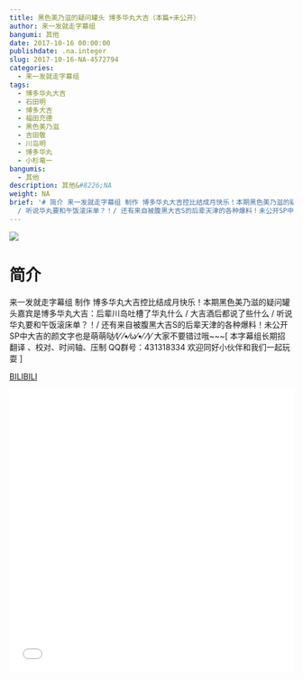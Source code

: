 ```yaml
---
title: 黑色美乃滋的疑问罐头 博多华丸大吉（本篇+未公开）
author: 来一发就走字幕组
bangumi: 其他
date: 2017-10-16 00:00:00
publishdate: .na.integer
slug: 2017-10-16-NA-4572794
categories:
  - 来一发就走字幕组
tags:
  - 博多华丸大吉
  - 石田明
  - 博多大吉
  - 福田充德
  - 黑色美乃滋
  - 吉田敬
  - 川岛明
  - 博多华丸
  - 小杉竜一
bangumis:
  - 其他
description: 其他&#8226;NA
weight: NA
brief: '# 简介 来一发就走字幕组 制作 博多华丸大吉控比结成月快乐！本期黑色美乃滋的疑问罐头嘉宾是博多华丸大吉：后辈川岛吐槽了华丸什么 / 大吉酒后都说了些什么
  / 听说华丸要和午饭滚床单？！/ 还有来自被腹黑大吉S的后辈天津的各种爆料！未公开SP中大吉的颜文字也是萌萌哒⁄(⁄ ⁄•⁄ω⁄•⁄ ⁄)⁄ 大家不要错过哦~~~'
---
```


![](https://i.imgur.com/ncXKtuz.jpg)

# 简介  
来一发就走字幕组 制作 博多华丸大吉控比结成月快乐！本期黑色美乃滋的疑问罐头嘉宾是博多华丸大吉：后辈川岛吐槽了华丸什么 / 大吉酒后都说了些什么 / 听说华丸要和午饭滚床单？！/ 还有来自被腹黑大吉S的后辈天津的各种爆料！未公开SP中大吉的颜文字也是萌萌哒⁄(⁄ ⁄•⁄ω⁄•⁄ ⁄)⁄ 大家不要错过哦~~~[ 本字幕组长期招 翻译 、校对、时间轴、压制 QQ群号：431318334 欢迎同好小伙伴和我们一起玩耍 ]




  [BILIBILI](https://www.bilibili.com/video/av4572794/)


<div class="vcontainer">  <iframe class='video' src="//www.bilibili.com/blackboard/player.html?aid=4572794" width="100%" height="500" frameborder="0" allowfullscreen="allowfullscreen"></iframe></div>
